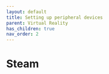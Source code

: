```yaml
---
layout: default
title: Setting up peripheral devices 
parent: Virtual Reality
has_children: true
nav_order: 2
---
```

# Steam 